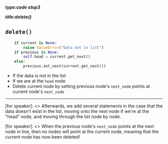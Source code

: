 _**type:code step3**_

_**title:delete()**_
## `delete()` 
```python
    if current is None:
        raise ValueError("Data not in list")
    if previous is None:
        self.head = current.get_next()
    else:
        previous.set_next(current.get_next())

```
- If the data is not in the list
- If we are at the `head` node
- Delete current node by setting previous node's `next_node` points at current node's `next_node`


-------------------------------------------------

[for speaker]: <> Afterwards, we add several statements in the case that the data doesn't exist in the list, moving onto the next node if we're at the "head" node, and moving through the list node by node.

[for speaker]: <> When the previous node's `next_node` points at the next node in line, then no nodes will point at the current node, meaning that the current node has now been deleted!